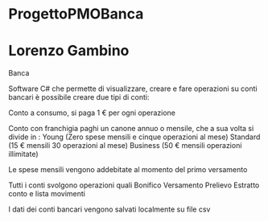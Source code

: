 # ProgettoPMOBanca

# Lorenzo Gambino

Banca

Software C# che permette di visualizzare, creare e fare operazioni su conti bancari è possibile creare due tipi di conti:

Conto a consumo, si paga 1 € per ogni operazione

Conto con franchigia paghi un canone annuo o mensile, che a sua volta si divide in :
Young (Zero spese mensili e cinque operazioni al mese)
Standard (15 € mensili 30 operazioni al mese)
Business (50 € mensili operazioni illimitate)

Le spese mensili vengono addebitate al momento del primo versamento

Tutti i conti svolgono operazioni quali
Bonifico
Versamento
Prelievo
Estratto conto e lista movimenti

I dati dei conti bancari vengono salvati localmente su file csv
